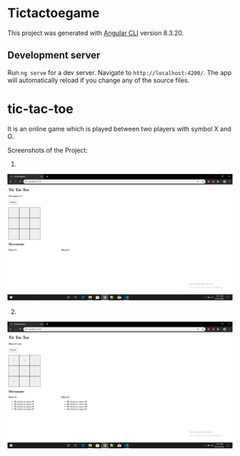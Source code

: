 # Tictactoegame

This project was generated with [Angular CLI](https://github.com/angular/angular-cli) version 8.3.20.

## Development server

Run `ng serve` for a dev server. Navigate to `http://localhost:4200/`. The app will automatically reload if you change any of the source files.

# tic-tac-toe
  It is an online game which is played between two players with symbol X and O.
  
  Screenshots of the Project:
  
  1. 
  ![Screenshot](screenshots/s1.png)

  2. 
  ![Screenshot](screenshots/s2.png)
  

